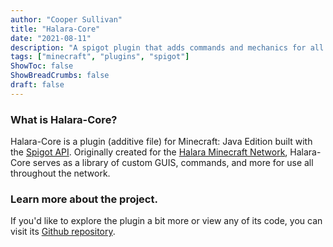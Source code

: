 ```yaml
---
author: "Cooper Sullivan"
title: "Halara-Core"
date: "2021-08-11"
description: "A spigot plugin that adds commands and mechanics for all servers on Halara Network."
tags: ["minecraft", "plugins", "spigot"]
ShowToc: false
ShowBreadCrumbs: false
draft: false
---
```


### What is Halara-Core?
Halara-Core is a plugin (additive file) for Minecraft: Java Edition built with the [Spigot API](https://hub.spigotmc.org/stash/projects/SPIGOT).
Originally created for the [Halara Minecraft Network](https://halara.net), Halara-Core serves as a library of custom GUIS, commands,
and more for use all throughout the network.

### Learn more about the project.
If you'd like to explore the plugin a bit more or view any of its code, you can visit its [Github repository](https://Github.com/coopersully/halara-core).